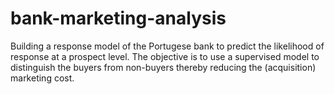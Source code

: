 # bank-marketing-analysis
Building a response model of the Portugese bank to predict the likelihood of 
response at a prospect level. The objective is to use a supervised model to 
distinguish the buyers from non-buyers thereby reducing the (acquisition) marketing cost.
